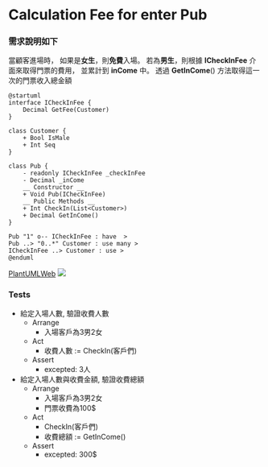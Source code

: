 Calculation Fee for enter Pub
===

### 需求說明如下

當顧客進場時，
如果是**女生**，則**免費**入場。
若為**男生**，則根據 **ICheckInFee** 介面來取得門票的費用，
並累計到 **inCome** 中。
透過 **GetInCome**() 方法取得這一次的門票收入總金額


```plantuml
@startuml
interface ICheckInFee {
    Decimal GetFee(Customer)
}

class Customer {
    + Bool IsMale
    + Int Seq
}

class Pub {
    - readonly ICheckInFee _checkInFee
    - Decimal _inCome
    __ Constructor __
    + Void Pub(ICheckInFee)
    __ Public Methods __
    + Int CheckIn(List<Customer>)
    + Decimal GetInCome()
}

Pub "1" o-- ICheckInFee : have  >
Pub ..> "0..*" Customer : use many >
ICheckInFee ..> Customer : use >
@enduml
```
[PlantUMLWeb](http://www.plantuml.com/plantuml/uml/LP1FIyGm4CNl-HH3JwtIebUHij95AIXuybgooKY3-GF9H5Z4xsxQJTmsf-Jbz-RbvH28Uuf6CsK9_ISN2ECme_WQxJCY_318Iw9GXcjuGKfYFSH0pg1ls2zZGlCGe4Z5uE99uy8_UUJr1doFfyoqaAwai_gyIvp4_pvZnvm-AJiuSr6d2GPd0_aeoFbqNDLR-71ABXdrPcHJ74dNIi0Rqknak9f6Iv3n-bK5UYnj-YOJn-i7ZEiZBfMMCjLz1QvjTnqUOERV2D2lHDVrKDrrtKq5PN0YOa0mt9uJjBKky9vAm06jZ4R_0G00)
![](https://ptuml.hackmd.io/svg/NP51IyGm48Nl-HL3JwtIejT5ocANbO0BWk2rn7IM1jC4aucmYF_TfAIsQqwJn_VoPYPxJy9Hc3HJXj2TXKJWtOZoWviZ8dmpYEU0Kar2mnDI5CikUB8JkehzC2Qry1uMAHjkuT5Q3ToVXCQiS4FmYf-hvoMyPxm6XsAmHb-kmdlvLsTiQQHNfejnizhtq5dZoGL9riLhpdkpQaWPvUR9Qd54NIi99wJH3durfIOpNZuhJm_BO6sLYSqk-Dn4EQyX3LFS5s3h-cg67OpY2m7QcMYQ5egxfhafretj87Y4IPXBXBRM1F-ZMhP7CwJl-WK0)

### Tests
- 給定入場人數, 驗證收費人數
    - Arrange
      - 入場客戶為3男2女
    - Act
      - 收費人數 := CheckIn(客戶們)
    - Assert
        - excepted: 3人
- 給定入場人數與收費金額, 驗證收費總額
    - Arrange
        - 入場客戶為3男2女
        - 門票收費為100$
    - Act
        - CheckIn(客戶們)
      - 收費總額 := GetInCome()
    - Assert
        - excepted: 300$
